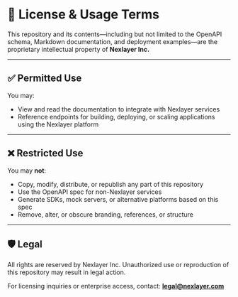 # 📘 License & Usage Terms

This repository and its contents—including but not limited to the OpenAPI schema, Markdown documentation, and deployment examples—are the proprietary intellectual property of **Nexlayer Inc.**

---

## ✅ Permitted Use

You may:
- View and read the documentation to integrate with Nexlayer services
- Reference endpoints for building, deploying, or scaling applications using the Nexlayer platform

---

## ❌ Restricted Use

You may **not**:
- Copy, modify, distribute, or republish any part of this repository
- Use the OpenAPI spec for non-Nexlayer services
- Generate SDKs, mock servers, or alternative platforms based on this spec
- Remove, alter, or obscure branding, references, or structure

---

## 🛡️ Legal

All rights are reserved by Nexlayer Inc. Unauthorized use or reproduction of this repository may result in legal action.

For licensing inquiries or enterprise access, contact: **legal@nexlayer.com** 